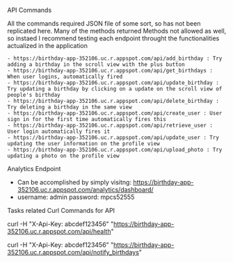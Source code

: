 

API Commands 

All the commands required JSON file of some sort, so has not been replicated here. Many of the methods returned Methods not allowed as well, 
so instaed I recommend testing each endpoint throught the functionalities actualized in the application

    - https://birthday-app-352106.uc.r.appspot.com/api/add_birthday : Try adding a birthday in the scroll view with the plus button
    - https://birthday-app-352106.uc.r.appspot.com/api/get_birthdays : When user logins, automatically fired
    - https://birthday-app-352106.uc.r.appspot.com/api/update_birthday : Try updating a birthday by clicking on a update on the scroll view of people's birthday 
    - https://birthday-app-352106.uc.r.appspot.com/api/delete_birthday : Try deleting a birthday in the same view
    - https://birthday-app-352106.uc.r.appspot.com/api/create_user : User sign in for the first time automatically fires this
    - https://birthday-app-352106.uc.r.appspot.com/api/retrieve_user : User login automatically fires it
    - https://birthday-app-352106.uc.r.appspot.com/api/update_user : Try updating the user information on the profile view
    - https://birthday-app-352106.uc.r.appspot.com/api/upload_photo : Try updating a photo on the profile view

Analytics Endpoint 
- Can be accomplished by simply visitng: https://birthday-app-352106.uc.r.appspot.com/analytics/dashboard/
- username: admin password: mpcs52555


Tasks related Curl Commands for API

curl -H "X-Api-Key: abcdef123456" "https://birthday-app-352106.uc.r.appspot.com/api/health"

curl  -H "X-Api-Key: abcdef123456" "https://birthday-app-352106.uc.r.appspot.com/api/notify_birthdays"